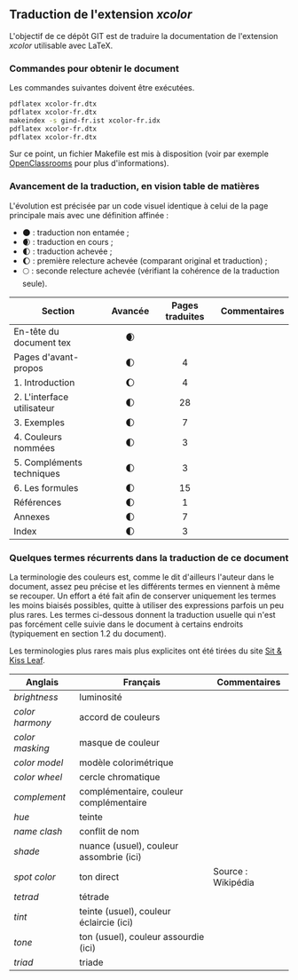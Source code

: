 ## Traduction de l'extension *xcolor*

L'objectif de ce dépôt GIT est de traduire la documentation de l'extension *xcolor* utilisable avec LaTeX.

### Commandes pour obtenir le document

Les commandes suivantes doivent être exécutées.

```bash
pdflatex xcolor-fr.dtx
pdflatex xcolor-fr.dtx
makeindex -s gind-fr.ist xcolor-fr.idx
pdflatex xcolor-fr.dtx
pdflatex xcolor-fr.dtx
```

Sur ce point, un fichier Makefile est mis à disposition (voir par exemple [OpenClassrooms](https://openclassrooms.com/courses/compilez-sous-gnu-linux#/id/r-1130480) pour plus d'informations).

### Avancement de la traduction, en vision table de matières

L'évolution est précisée par un code visuel identique à celui de la page principale mais avec une définition affinée :

- :new_moon: : traduction non entamée ;
- :waxing_crescent_moon: : traduction en cours ;
- :first_quarter_moon: : traduction achevée ;
- :waxing_gibbous_moon: : première relecture achevée (comparant original et traduction) ; 
- :full_moon: : seconde relecture achevée (vérifiant la cohérence de la traduction seule).

Section                       | Avancée                | Pages traduites | Commentaires 
----------------------------- | :--------------------: | :-------------: | -------------------------
En-tête du document tex       | :waxing_crescent_moon: |                 |
Pages d'avant-propos          | :first_quarter_moon:   | 4               | 
1. Introduction               | :waxing_gibbous_moon:  | 4               |
2. L'interface utilisateur    | :first_quarter_moon:   | 28              | 
3. Exemples                   | :first_quarter_moon:   | 7               | 
4. Couleurs nommées           | :first_quarter_moon:   | 3               | 
5. Compléments techniques     | :first_quarter_moon:   | 3               | 
6. Les formules               | :first_quarter_moon:   | 15              | 
Références                    | :first_quarter_moon:   | 1               | 
Annexes                       | :first_quarter_moon:   | 7               | 
Index                         | :first_quarter_moon:   | 3               |

### Quelques termes récurrents dans la traduction de ce document

La terminologie des couleurs est, comme le dit d'ailleurs l'auteur dans le document, assez peu précise et les différents termes en viennent à même se recouper. Un effort a été fait afin de conserver uniquement les termes les moins biaisés possibles, quitte à utiliser des expressions parfois un peu plus rares. Les termes ci-dessous donnent la traduction usuelle qui n'est pas forcément celle suivie dans le document à certains endroits (typiquement en section 1.2 du document).

Les terminologies plus rares mais plus explicites ont été tirées du site [Sit & Kiss Leaf](http://sitekissleaf.blogspot.fr/2012/05/utiliser-les-couleurs.html).

Anglais                   | Français                                          | Commentaires 
------------------------- | ------------------------------------------------- | -------------------------------
*brightness*              | luminosité                                        |   
*color harmony*           | accord de couleurs                                | 
*color masking*           | masque de couleur                                 |
*color model*             | modèle colorimétrique                             | 
*color wheel*             | cercle chromatique                                | 
*complement*              | complémentaire, couleur complémentaire            | 
*hue*                     | teinte                                            | 
*name clash*              | conflit de nom                                    | 
*shade*                   | nuance (usuel), couleur assombrie (ici)           |
*spot color*              | ton direct                                        | Source : Wikipédia
*tetrad*                  | tétrade                                           | 
*tint*                    | teinte (usuel), couleur éclaircie (ici)           | 
*tone*                    | ton (usuel), couleur assourdie (ici)              |
*triad*                   | triade                                            | 
